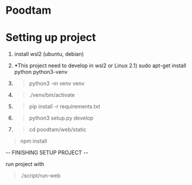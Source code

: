# Poodtam

# Setting up project

1) install wsl2 (ubuntu, debian)

2) *This project need to develop in wsl2 or Linux
    2.1) sudo apt-get install python python3-venv

3) > python3 -m venv venv

4) > ./venv/bin/activate

5) > pip install -r requirements.txt

6) > python3 setup.py develop 

7) > cd poodtam/web/static
> npm install

-- FINISHING SETUP PROJECT --

run project with 
> ./script/run-web

